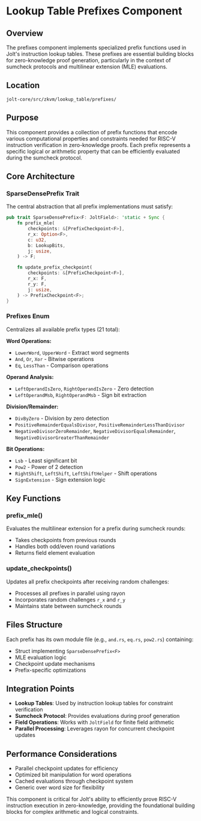 # Lookup Table Prefixes Component

## Overview

The prefixes component implements specialized prefix functions used in Jolt's instruction lookup tables. These prefixes are essential building blocks for zero-knowledge proof generation, particularly in the context of sumcheck protocols and multilinear extension (MLE) evaluations.

## Location
`jolt-core/src/zkvm/lookup_table/prefixes/`

## Purpose

This component provides a collection of prefix functions that encode various computational properties and constraints needed for RISC-V instruction verification in zero-knowledge proofs. Each prefix represents a specific logical or arithmetic property that can be efficiently evaluated during the sumcheck protocol.

## Core Architecture

### SparseDensePrefix Trait
The central abstraction that all prefix implementations must satisfy:

```rust
pub trait SparseDensePrefix<F: JoltField>: 'static + Sync {
    fn prefix_mle(
        checkpoints: &[PrefixCheckpoint<F>],
        r_x: Option<F>,
        c: u32,
        b: LookupBits,
        j: usize,
    ) -> F;

    fn update_prefix_checkpoint(
        checkpoints: &[PrefixCheckpoint<F>],
        r_x: F,
        r_y: F,
        j: usize,
    ) -> PrefixCheckpoint<F>;
}
```

### Prefixes Enum
Centralizes all available prefix types (21 total):

**Word Operations:**
- `LowerWord`, `UpperWord` - Extract word segments
- `And`, `Or`, `Xor` - Bitwise operations
- `Eq`, `LessThan` - Comparison operations

**Operand Analysis:**
- `LeftOperandIsZero`, `RightOperandIsZero` - Zero detection
- `LeftOperandMsb`, `RightOperandMsb` - Sign bit extraction

**Division/Remainder:**
- `DivByZero` - Division by zero detection
- `PositiveRemainderEqualsDivisor`, `PositiveRemainderLessThanDivisor`
- `NegativeDivisorZeroRemainder`, `NegativeDivisorEqualsRemainder`, `NegativeDivisorGreaterThanRemainder`

**Bit Operations:**
- `Lsb` - Least significant bit
- `Pow2` - Power of 2 detection
- `RightShift`, `LeftShift`, `LeftShiftHelper` - Shift operations
- `SignExtension` - Sign extension logic

## Key Functions

### prefix_mle()
Evaluates the multilinear extension for a prefix during sumcheck rounds:
- Takes checkpoints from previous rounds
- Handles both odd/even round variations
- Returns field element evaluation

### update_checkpoints()
Updates all prefix checkpoints after receiving random challenges:
- Processes all prefixes in parallel using rayon
- Incorporates random challenges `r_x` and `r_y`
- Maintains state between sumcheck rounds

## Files Structure

Each prefix has its own module file (e.g., `and.rs`, `eq.rs`, `pow2.rs`) containing:
- Struct implementing `SparseDensePrefix<F>`
- MLE evaluation logic
- Checkpoint update mechanisms
- Prefix-specific optimizations

## Integration Points

- **Lookup Tables**: Used by instruction lookup tables for constraint verification
- **Sumcheck Protocol**: Provides evaluations during proof generation
- **Field Operations**: Works with `JoltField` for finite field arithmetic
- **Parallel Processing**: Leverages rayon for concurrent checkpoint updates

## Performance Considerations

- Parallel checkpoint updates for efficiency
- Optimized bit manipulation for word operations
- Cached evaluations through checkpoint system
- Generic over word size for flexibility

This component is critical for Jolt's ability to efficiently prove RISC-V instruction execution in zero-knowledge, providing the foundational building blocks for complex arithmetic and logical constraints.